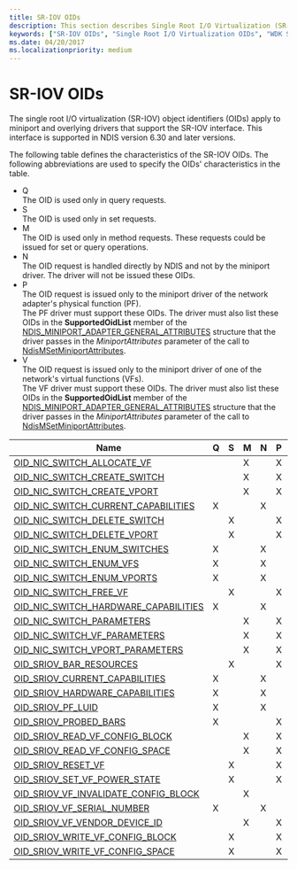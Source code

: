 ```yaml
---
title: SR-IOV OIDs
description: This section describes Single Root I/O Virtualization (SR-IOV) OIDs and their characteristics.
keywords: ["SR-IOV OIDs", "Single Root I/O Virtualization OIDs", "WDK SR-IOV OIDs", "SR-IOV object identifiers"]
ms.date: 04/20/2017
ms.localizationpriority: medium
---
```


# SR-IOV OIDs

The single root I/O virtualization (SR-IOV) object identifiers (OIDs) apply to miniport and overlying drivers that support the SR-IOV interface. This interface is supported in NDIS version 6.30 and later versions. 

The following table defines the characteristics of the SR-IOV OIDs. The following abbreviations are used to specify the OIDs' characteristics in the table.

- Q  
The OID is used only in query requests.
- S  
The OID is used only in set requests.
- M  
The OID is used only in method requests. These requests could be issued for set or query operations.
- N  
The OID request is handled directly by NDIS and not by the miniport driver. The driver will not be issued these OIDs.
- P  
The OID request is issued only to the miniport driver of the network adapter's physical function (PF).  
The PF driver must support these OIDs. The driver must also list these OIDs in the **SupportedOidList** member of the [NDIS_MINIPORT_ADAPTER_GENERAL_ATTRIBUTES](/windows-hardware/drivers/ddi/ndis/ns-ndis-_ndis_miniport_adapter_general_attributes) structure that the driver passes in the *MiniportAttributes* parameter of the call to [NdisMSetMiniportAttributes](/windows-hardware/drivers/ddi/ndis/nf-ndis-ndismsetminiportattributes).
- V  
The OID request is issued only to the miniport driver of one of the network's virtual functions (VFs).  
The VF driver must support these OIDs. The driver must also list these OIDs in the **SupportedOidList** member of the [NDIS_MINIPORT_ADAPTER_GENERAL_ATTRIBUTES](/windows-hardware/drivers/ddi/ndis/ns-ndis-_ndis_miniport_adapter_general_attributes) structure that the driver passes in the *MiniportAttributes* parameter of the call to [NdisMSetMiniportAttributes](/windows-hardware/drivers/ddi/ndis/nf-ndis-ndismsetminiportattributes).

| Name                                                                                                 | Q | S | M | N | P | V |
|---                                                                                                   |---|---|---|---|---|---|
| [OID_NIC_SWITCH_ALLOCATE_VF](./oid-nic-switch-allocate-vf.md)           |   |   | X |   | X |   | 
| [OID_NIC_SWITCH_CREATE_SWITCH](./oid-nic-switch-create-switch.md)         |   |   | X |   | X |   | 
| [OID_NIC_SWITCH_CREATE_VPORT](./oid-nic-switch-create-vport.md)          |   |   | X |   | X |   |
| [OID_NIC_SWITCH_CURRENT_CAPABILITIES](./oid-nic-switch-current-capabilities.md)  | X |   |   | X |   |   |  
| [OID_NIC_SWITCH_DELETE_SWITCH](./oid-nic-switch-delete-switch.md)         |   | X |   |   | X |   |  
| [OID_NIC_SWITCH_DELETE_VPORT](./oid-nic-switch-delete-vport.md)          |   | X |   |   | X |   | 
| [OID_NIC_SWITCH_ENUM_SWITCHES](./oid-nic-switch-enum-switches.md)         | X |   |   | X |   |   |   
| [OID_NIC_SWITCH_ENUM_VFS](./oid-nic-switch-enum-vfs.md)              | X |   |   | X |   |   |   
| [OID_NIC_SWITCH_ENUM_VPORTS](./oid-nic-switch-enum-vports.md)           | X |   |   | X |   |   |  
| [OID_NIC_SWITCH_FREE_VF](./oid-nic-switch-free-vf.md)               |   | X |   |   | X |   | 
| [OID_NIC_SWITCH_HARDWARE_CAPABILITIES](./oid-nic-switch-hardware-capabilities.md) | X |   |   | X |   |   |   
| [OID_NIC_SWITCH_PARAMETERS](./oid-nic-switch-parameters.md)            |   |   | X |   | X |   | 
| [OID_NIC_SWITCH_VF_PARAMETERS](./oid-nic-switch-vf-parameters.md)         |   |   | X |   | X |   | 
| [OID_NIC_SWITCH_VPORT_PARAMETERS](./oid-nic-switch-vport-parameters.md)      |   |   | X |   | X |   | 
| [OID_SRIOV_BAR_RESOURCES](./oid-sriov-bar-resources.md)              |   | X |   |   | X |   | 
| [OID_SRIOV_CURRENT_CAPABILITIES](./oid-sriov-current-capabilities.md)       | X |   |   | X |   |   |   
| [OID_SRIOV_HARDWARE_CAPABILITIES](./oid-sriov-hardware-capabilities.md)      | X |   |   | X |   |   |   
| [OID_SRIOV_PF_LUID](./oid-sriov-pf-luid.md)                    | X |   |   | X |   |   |   
| [OID_SRIOV_PROBED_BARS](./oid-sriov-probed-bars.md)                | X |   |   |   | X |   | 
| [OID_SRIOV_READ_VF_CONFIG_BLOCK](./oid-sriov-read-vf-config-block.md)       |   |   | X |   | X |   | 
| [OID_SRIOV_READ_VF_CONFIG_SPACE](./oid-sriov-read-vf-config-space.md)       |   |   | X |   | X |   | 
| [OID_SRIOV_RESET_VF](./oid-sriov-reset-vf.md)                   |   | X |   |   | X |   | 
| [OID_SRIOV_SET_VF_POWER_STATE](./oid-sriov-set-vf-power-state.md)         |   | X |   |   | X |   |  
| [OID_SRIOV_VF_INVALIDATE_CONFIG_BLOCK](./oid-sriov-vf-invalidate-config-block.md) |   |   | X |   |   | X | 
| [OID_SRIOV_VF_SERIAL_NUMBER](./oid-sriov-vf-serial-number.md)           | X |   |   | X |   |   |   
| [OID_SRIOV_VF_VENDOR_DEVICE_ID](./oid-sriov-vf-vendor-device-id.md)        |   |   | X |   | X |   | 
| [OID_SRIOV_WRITE_VF_CONFIG_BLOCK](./oid-sriov-write-vf-config-block.md)      |   | X |   |   | X |   | 
| [OID_SRIOV_WRITE_VF_CONFIG_SPACE](./oid-sriov-write-vf-config-space.md)      |   | X |   |   | X |   |
